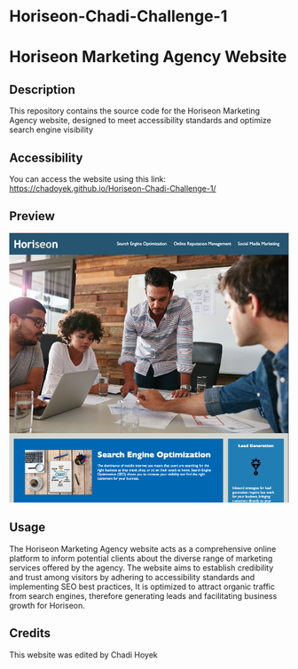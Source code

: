 # Horiseon-Chadi-Challenge-1

<h1>Horiseon Marketing Agency Website</h1>

<h2>Description</h2>

This repository contains the source code for the Horiseon Marketing Agency website, designed to meet accessibility standards and optimize search engine visibility

<h2>Accessibility</h2>

You can access the website using this link: https://chadoyek.github.io/Horiseon-Chadi-Challenge-1/

<h2> Preview</h2>

![website preview](/assets/images/website-preview.png)

<h2>Usage</h2>

The Horiseon Marketing Agency website acts as a comprehensive online platform to inform potential clients about the diverse range of marketing services offered by the agency. The website aims to establish credibility and trust among visitors by adhering to accessibility standards and implementing SEO best practices, It is optimized to attract organic traffic from search engines, therefore generating leads and facilitating business growth for Horiseon.

<h2>Credits</h2>

This website was edited by Chadi Hoyek
